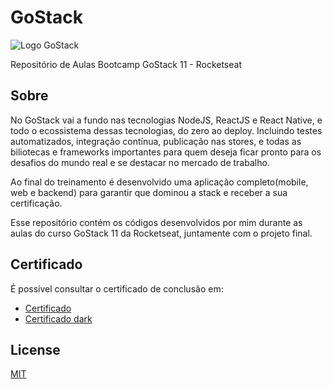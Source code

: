 
# GoStack
![Logo GoStack](https://camo.githubusercontent.com/d25397e9df01fe7882dcc1cbc96bdf052ffd7d0c/68747470733a2f2f73746f726167652e676f6f676c65617069732e636f6d2f676f6c64656e2d77696e642f626f6f7463616d702d676f737461636b2f6865616465722d6465736166696f732e706e67)

Repositório de Aulas Bootcamp GoStack 11 - Rocketseat 

## Sobre

No GoStack vai a fundo nas tecnologias NodeJS, ReactJS e React Native, e todo o ecossistema dessas tecnologias, do zero ao deploy. Incluindo testes automatizados, integração contínua, publicação nas stores, e todas as biliotecas e frameworks importantes para quem deseja ficar pronto para os desafios do mundo real e se destacar no mercado de trabalho.  

Ao final do treinamento é desenvolvido uma aplicação completo(mobile, web e backend) para garantir que dominou a stack e receber a sua certificação.  

Esse repositório contém os códigos desenvolvidos por mim durante as aulas do curso GoStack 11 da Rocketseat, juntamente com o projeto final.  


## Certificado  


É possível consultar o certificado de conclusão em:  
- [Certificado](https://github.com/matheus-caldeira/gostack/blob/master/gostack.pdf)  
- [Certificado dark](https://github.com/matheus-caldeira/gostack/blob/master/dark-gostack.pdf)


## License
[MIT](https://choosealicense.com/licenses/mit/)
